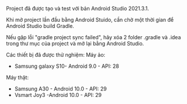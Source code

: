 Project đã được tạo và test với bản Android Studio 2021.3.1.

Khi mở project lần đầu bằng Android Stuido, cần chờ một thời gian để Android Studio build Gradle.

Nếu gặp lỗi "gradle project sync failed", hãy xóa 2 folder .gradle và .idea trong thư mục của project và mở lại bằng Android Studio.

Các thiết bị đã được thử nghiệm:
Máy ảo:
- Samsung galaxy S10- Android 9.0 - API: 28

Máy thật:
- Samsung A30 - Android 10.0 - API: 29
- Vsmart Joy3 -Android 10.0 - API: 29
